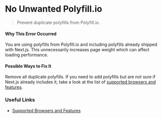 # No Unwanted Polyfill.io

> Prevent duplicate polyfills from Polyfill.io.

#### Why This Error Occurred

You are using polyfills from Polyfill.io and including polyfills already shipped with Next.js. This unnecessarily increases page weight which can affect loading performance.

#### Possible Ways to Fix It

Remove all duplicate polyfills. If you need to add polyfills but are not sure if Next.js already includes it, take a look at the list of [supported browsers and features](https://nextjs.org/docs/basic-features/supported-browsers-features).

### Useful Links

- [Supported Browsers and Features](https://nextjs.org/docs/basic-features/supported-browsers-features)
